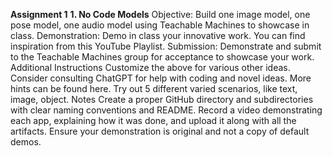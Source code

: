 **Assignment 1**
**1. No Code Models**
Objective: Build one image model, one pose model, one audio model using Teachable Machines to showcase in class.
Demonstration: Demo in class your innovative work. You can find inspiration from this YouTube Playlist.
Submission: Demonstrate and submit to the Teachable Machines group for acceptance to showcase your work.
Additional Instructions
Customize the above for various other ideas. Consider consulting ChatGPT for help with coding and novel ideas.
More hints can be found here. Try out 5 different varied scenarios, like text, image, object.
Notes
Create a proper GitHub directory and subdirectories with clear naming conventions and README.
Record a video demonstrating each app, explaining how it was done, and upload it along with all the artifacts.
Ensure your demonstration is original and not a copy of default demos.
